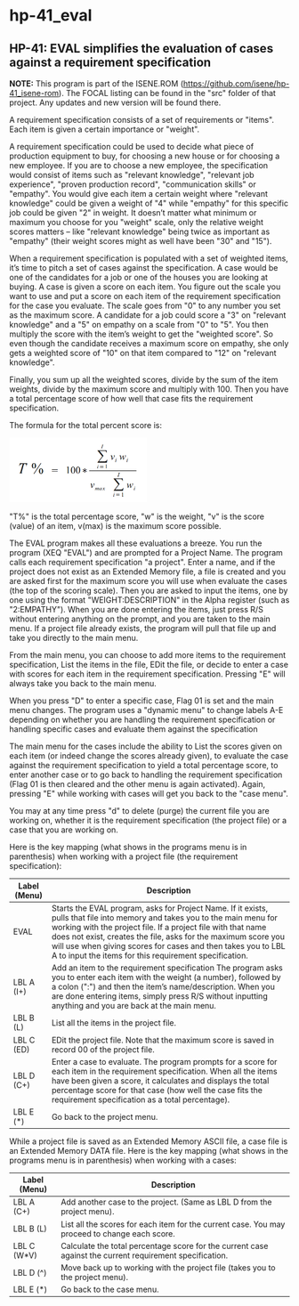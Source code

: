 # hp-41_eval
## HP-41: EVAL simplifies the evaluation of cases against a requirement specification

**NOTE:** This program is part of the ISENE.ROM (https://github.com/isene/hp-41_isene-rom). The FOCAL listing can be found in the "src" folder of that project. Any updates and new version will be found there.

A requirement specification consists of a set of requirements or "items". Each item is given a certain importance or "weight".

A requirement specification could be used to decide what piece of production equipment to buy, for choosing a new house or for choosing a new employee. If you are to choose a new employee, the specification would consist of items such as "relevant knowledge", "relevant job experience", "proven production record", "communication skills" or "empathy". You would give each item a certain weight where "relevant knowledge" could be given a weight of "4" while "empathy" for this specific job could be given "2" in weight. It doesn’t matter what minimum or maximum you choose for you "weight" scale, only the relative weight scores matters – like "relevant knowledge" being twice as important as "empathy" (their weight scores might as well have been "30" and "15").

When a requirement specification is populated with a set of weighted items, it’s time to pitch a set of cases against the specification. A case would be one of the candidates for a job or one of the houses you are looking at buying. A case is given a score on each item. You figure out the scale you want to use and put a score on each item of the requirement specification for the case you evaluate. The scale goes from "0" to any number you set as the maximum score. A candidate for a job could score a "3" on "relevant knowledge" and a "5" on empathy on a scale from "0" to "5". You then multiply the score with the item’s weight to get the "weighted score". So even though the candidate receives a maximum score on empathy, she only gets a weighted score of "10" on that item compared to "12" on "relevant knowledge".

Finally, you sum up all the weighted scores, divide by the sum of the item weights, divide by the maximum score and multiply with 100. Then you have a total percentage score of how well that case fits the requirement specification.

The formula for the total percent score is:

![alt text](graphics/eval.png?raw=true "Calculating weighted averages")

"T%" is the total percentage score, "w" is the weight, "v" is the score (value) of an item, v(max) is the maximum score possible.

The EVAL program makes all these evaluations a breeze. You run the program (XEQ "EVAL") and are prompted for a Project Name. The program calls each requirement specification "a project". Enter a name, and if the project does not exist as an Extended Memory file, a file is created and you are asked first for the maximum score you will use when evaluate the cases (the top of the scoring scale). Then you are asked to input the items, one by one using the format "WEIGHT:DESCRIPTION" in the Alpha register (such as "2:EMPATHY"). When you are done entering the items, just press R/S without entering anything on the prompt, and you are taken to the main menu. If a project file already exists, the program will pull that file up and take you directly to the main menu.

From the main menu, you can choose to add more items to the requirement specification, List the items in the file, EDit the file, or decide to enter a case with scores for each item in the requirement specification. Pressing "E" will always take you back to the main menu.

When you press "D" to enter a specific case, Flag 01 is set and the main menu changes. The program uses a "dynamic menu" to change labels A-E depending on whether you are handling the requirement specification or handling specific cases and evaluate them against the specification

The main menu for the cases include the ability to List the scores given on each item (or indeed change the scores already given), to evaluate the case against the requirement specification to yield a total percentage score, to enter another case or to go back to handling the requirement specification (Flag 01 is then cleared and the other menu is again activated). Again, pressing "E" while working with cases will get you back to the "case menu".

You may at any time press "d" to delete (purge) the current file you are working on, whether it is the requirement specification (the project file) or a case that you are working on.

Here is the key mapping (what shows in the programs menu is in parenthesis) when working with a project file (the requirement specification):

Label (Menu)	| Description
----------------|------------
EVAL	|Starts the EVAL program, asks for Project Name. If it exists, pulls that file into memory and takes you to the main menu for working with the project file. If a project file with that name does not exist, creates the file, asks for the maximum score you will use when giving scores for cases and then takes you to LBL A to input the items for this requirement specification.
LBL A (I+)	|Add an item to the requirement specification The program asks you to enter each item with the weight (a number), followed by a colon (":") and then the item’s name/description. When you are done entering items, simply press R/S without inputting anything and you are back at the main menu.
LBL B (L)	|List all the items in the project file.
LBL C (ED)	|EDit the project file. Note that the maximum score is saved in record 00 of the project file.
LBL D (C+)	|Enter a case to evaluate. The program prompts for a score for each item in the requirement specification. When all the items have been given a score, it calculates and displays the total percentage score for that case (how well the case fits the requirement specification as a total percentage).
LBL E (\*)	|Go back to the project menu.

While a project file is saved as an Extended Memory ASCII file, a case file is an Extended Memory DATA file. Here is the key mapping (what shows in the programs menu is in parenthesis) when working with a cases:

Label (Menu)	| Description
----------------|------------
LBL A (C+)	|Add another case to the project. (Same as LBL D from the project menu).
LBL B (L)	|List all the scores for each item for the current case. You may proceed to change each score.
LBL C (W\*V)	|Calculate the total percentage score for the current case against the current requirement specification.
LBL D (^)	|Move back up to working with the project file (takes you to the project menu).
LBL E (\*)	|Go back to the case menu.
